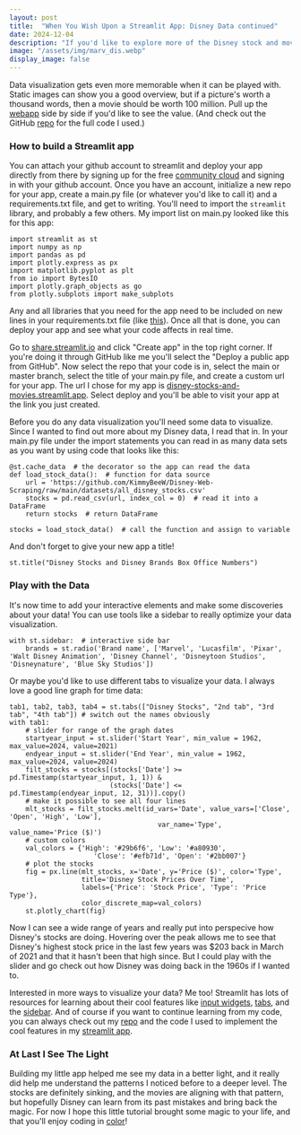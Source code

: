 ```yaml
---
layout: post
title:  "When You Wish Upon a Streamlit App: Disney Data continued"
date: 2024-12-04
description: "If you'd like to explore more of the Disney stock and movie data I scraped before, I've got just the app for you. Let's explore how interactive tools like Streamlit allow you to get a better picture for data visualization."
image: "/assets/img/marv_dis.webp"
display_image: false
---
```

<p class="intro"><span class="dropcap">D</span>ata visualization gets even more memorable when it can be played with. Static images can show you a good overview, but if a picture's worth a thousand words, then a movie should be worth 100 million. Pull up the <a href = 'https://disney-stocks-and-movies.streamlit.app/'>webapp</a> side by side if you'd like to see the value. (And check out the GitHub <a href = 'https://github.com/KimmyBeeW/streamlit-disney-datavis/'>repo</a> for the full code I used.)</p> 


### How to build a Streamlit app
You can attach your github account to streamlit and deploy your app directly from there by signing up for the free [community cloud](https://streamlit.io/cloud) and signing in with your github account. Once you have an account, initialize a new repo for your app, create a main.py file (or whatever you'd like to call it) and a requirements.txt file, and get to writing. You'll need to import the ```streamlit``` library, and probably a few others. My import list on main.py looked like this for this app:

```
import streamlit as st
import numpy as np
import pandas as pd
import plotly.express as px
import matplotlib.pyplot as plt
from io import BytesIO
import plotly.graph_objects as go
from plotly.subplots import make_subplots
```
Any and all libraries that you need for the app need to be included on new lines in your requirements.txt file (like [this](https://github.com/KimmyBeeW/streamlit-disney-datavis/blob/main/requirements.txt)). Once all that is done, you can deploy your app and see what your code affects in real time.

Go to [share.streamlit.io](https://share.streamlit.io/) and click "Create app" in the top right corner. If you're doing it through GitHub like me you'll select the "Deploy a public app from GitHub". Now select the repo that your code is in, select the main or master branch, select the title of your main.py file, and create a custom url for your app. The url I chose for my app is [disney-stocks-and-movies.streamlit.app](https://disney-stocks-and-movies.streamlit.app/). Select deploy and you'll be able to visit your app at the link you just created.
<img src="{{site.url}}/{{site.baseurl}}/assets/img/streamlit-createapp.png" alt="" class="center"/>

Before you do any data visualization you'll need some data to visualize. Since I wanted to find out more about my Disney data, I read that in. In your main.py file under the import statements you can read in as many data sets as you want by using code that looks like this:
```
@st.cache_data  # the decorator so the app can read the data
def load_stock_data():  # function for data source
    url = 'https://github.com/KimmyBeeW/Disney-Web-Scraping/raw/main/datasets/all_disney_stocks.csv'
    stocks = pd.read_csv(url, index_col = 0)  # read it into a DataFrame
    return stocks  # return DataFrame

stocks = load_stock_data()  # call the function and assign to variable
```

And don't forget to give your new app a title!
```
st.title("Disney Stocks and Disney Brands Box Office Numbers")
```


### Play with the Data
It's now time to add your interactive elements and make some discoveries about your data! You can use tools like a sidebar to really optimize your data visualization.
```
with st.sidebar:  # interactive side bar
    brands = st.radio('Brand name', ['Marvel', 'Lucasfilm', 'Pixar', 'Walt Disney Animation', 'Disney Channel', 'Disneytoon Studios', 'Disneynature', 'Blue Sky Studios'])

```

Or maybe you'd like to use different tabs to visualize your data. I always love a good line graph for time data:
```
tab1, tab2, tab3, tab4 = st.tabs(["Disney Stocks", "2nd tab", "3rd tab", "4th tab"]) # switch out the names obviously
with tab1:
    # slider for range of the graph dates
    startyear_input = st.slider('Start Year', min_value = 1962, max_value=2024, value=2021)
    endyear_input = st.slider('End Year', min_value = 1962, max_value=2024, value=2024)
    filt_stocks = stocks[(stocks['Date'] >= pd.Timestamp(startyear_input, 1, 1)) & 
                         (stocks['Date'] <= pd.Timestamp(endyear_input, 12, 31))].copy()
    # make it possible to see all four lines
    mlt_stocks = filt_stocks.melt(id_vars='Date', value_vars=['Close', 'Open', 'High', 'Low'], 
                                     var_name='Type', value_name='Price ($)')
    # custom colors
    val_colors = {'High': '#29b6f6', 'Low': '#a80930',
                     'Close': '#efb71d', 'Open': '#2bb007'}
    # plot the stocks
    fig = px.line(mlt_stocks, x='Date', y='Price ($)', color='Type',
                  title='Disney Stock Prices Over Time',
                  labels={'Price': 'Stock Price', 'Type': 'Price Type'},
                  color_discrete_map=val_colors)
    st.plotly_chart(fig)
```
Now I can see a wide range of years and really put into perspecive how Disney's stocks are doing. Hovering over the peak allows me to see that Disney's highest stock price in the last few years was $203 back in March of 2021 and that it hasn't been that high since. But I could play with the slider and go check out how Disney was doing back in the 1960s if I wanted to.
<img src="{{site.url}}/{{site.baseurl}}/assets/img/stmlt-linegraph.png" alt="" class="center"/>

Interested in more ways to visualize your data? Me too! Streamlit has lots of resources for learning about their cool features like [input widgets](https://docs.streamlit.io/develop/api-reference/widgets), [tabs](https://docs.streamlit.io/develop/api-reference/layout/st.tabs), and the [sidebar](https://docs.streamlit.io/develop/api-reference/layout/st.sidebar). And of course if you want to continue learning from my code, you can always check out my [repo](https://github.com/KimmyBeeW/streamlit-disney-datavis) and the code I used to implement the cool features in my [streamlit app](https://disney-stocks-and-movies.streamlit.app/).

### At Last I See The Light
Building my little app helped me see my data in a better light, and it really did help me understand the patterns I noticed before to a deeper level. The stocks are definitely sinking, and the movies are aligning with that pattern, but hopefully Disney can learn from its past mistakes and bring back the magic. For now I hope this little tutorial brought some magic to your life, and that you'll enjoy coding in [color](https://htmlcolorcodes.com/color-picker/)!


